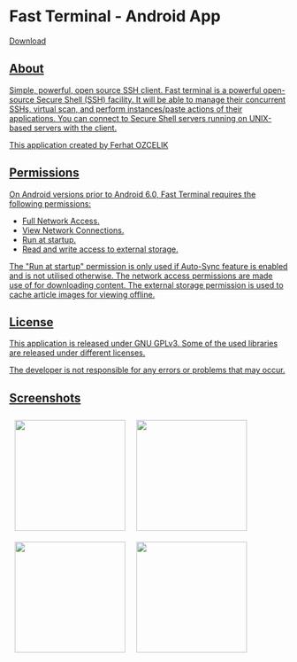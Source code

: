 # Fast Terminal - Android App 

<p align="left">

<a href="https://github.com/ferhatozcelik/fast_terminal/blob/master/app/release/app-release.apk?raw=true">
    Download
</p>

## About

Simple, powerful, open source SSH client.
Fast terminal is a powerful open-source Secure Shell (SSH) facility. It will be able to manage their concurrent SSHs, virtual scan, and perform instances/paste actions of their applications.
You can connect to Secure Shell servers running on UNIX-based servers with the client.

This application created by Ferhat OZCELIK 
   
    
## Permissions

On Android versions prior to Android 6.0, Fast Terminal requires the following permissions:
- Full Network Access.
- View Network Connections.
- Run at startup.
- Read and write access to external storage.

The "Run at startup" permission is only used if Auto-Sync feature is enabled and is not utilised otherwise. The network access permissions are made use of for downloading content. The external storage permission is used to cache article images for viewing offline.

## License
This application is released under GNU GPLv3.
Some of the used libraries are released under different licenses.
    
The developer is not responsible for any errors or problems that may occur.

## Screenshots

[<img src="https://github.com/ferhatozcelik/fast_terminal/raw/master/screenshot/1.jpg" align="left" width="200" hspace="10" vspace="10">](/screenshot/1.png)

[<img src="https://github.com/ferhatozcelik/fast_terminal/raw/master/screenshot/2.jpg" align="left" width="200" hspace="10" vspace="10">](/screenshot/2.png)
    
[<img src="https://github.com/ferhatozcelik/fast_terminal/raw/master/screenshot/4.jpg" align="left" width="200" hspace="10" vspace="10">](/screenshot/4.png)
    
[<img src="https://github.com/ferhatozcelik/fast_terminal/raw/master/screenshot/5.jpg" align="left" width="200" hspace="10" vspace="10">](/screenshot/5.png)



    
    

